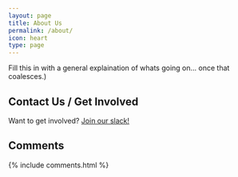 ```yaml
---
layout: page
title: About Us
permalink: /about/
icon: heart
type: page
---
```


[//]: # (This is a comment // * content )
[//]: # (This is a comment // {:toc} )

Fill this in with a general explaination of whats going on... once that coalesces.)

## Contact Us / Get Involved

Want to get involved? [Join our slack!](https://metacaugs.herokuapp.com/)

## Comments

{% include comments.html %}
